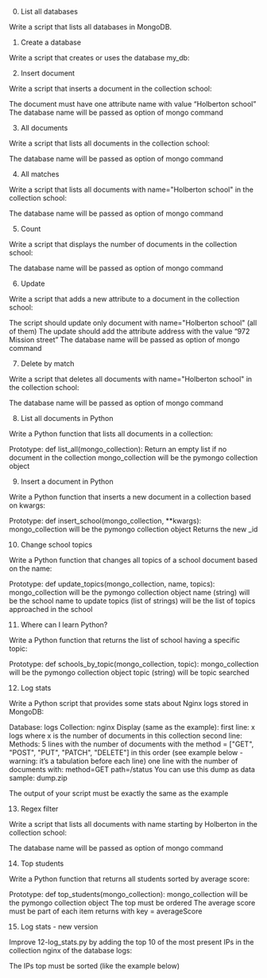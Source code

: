 0. List all databases

Write a script that lists all databases in MongoDB.

1. Create a database

Write a script that creates or uses the database my_db:

2. Insert document

Write a script that inserts a document in the collection school:

The document must have one attribute name with value “Holberton school”
The database name will be passed as option of mongo command

3. All documents

Write a script that lists all documents in the collection school:

The database name will be passed as option of mongo command

4. All matches

Write a script that lists all documents with name="Holberton school" in the collection school:

The database name will be passed as option of mongo command

5. Count

Write a script that displays the number of documents in the collection school:

The database name will be passed as option of mongo command

6. Update

Write a script that adds a new attribute to a document in the collection school:

The script should update only document with name="Holberton school" (all of them)
The update should add the attribute address with the value “972 Mission street”
The database name will be passed as option of mongo command

7. Delete by match

Write a script that deletes all documents with name="Holberton school" in the collection school:

The database name will be passed as option of mongo command

8. List all documents in Python

Write a Python function that lists all documents in a collection:

Prototype: def list_all(mongo_collection):
Return an empty list if no document in the collection
mongo_collection will be the pymongo collection object

9. Insert a document in Python

Write a Python function that inserts a new document in a collection based on kwargs:

Prototype: def insert_school(mongo_collection, **kwargs):
mongo_collection will be the pymongo collection object
Returns the new _id

10. Change school topics

Write a Python function that changes all topics of a school document based on the name:

Prototype: def update_topics(mongo_collection, name, topics):
mongo_collection will be the pymongo collection object
name (string) will be the school name to update
topics (list of strings) will be the list of topics approached in the school

11. Where can I learn Python?

Write a Python function that returns the list of school having a specific topic:

Prototype: def schools_by_topic(mongo_collection, topic):
mongo_collection will be the pymongo collection object
topic (string) will be topic searched

12. Log stats

Write a Python script that provides some stats about Nginx logs stored in MongoDB:

Database: logs
Collection: nginx
Display (same as the example):
first line: x logs where x is the number of documents in this collection
second line: Methods:
5 lines with the number of documents with the method = ["GET", "POST", "PUT", "PATCH", "DELETE"] in this order (see example below - warning: it’s a tabulation before each line)
one line with the number of documents with:
method=GET
path=/status
You can use this dump as data sample: dump.zip

The output of your script must be exactly the same as the example

13. Regex filter

Write a script that lists all documents with name starting by Holberton in the collection school:

The database name will be passed as option of mongo command

14. Top students

Write a Python function that returns all students sorted by average score:

Prototype: def top_students(mongo_collection):
mongo_collection will be the pymongo collection object
The top must be ordered
The average score must be part of each item returns with key = averageScore

15. Log stats - new version

Improve 12-log_stats.py by adding the top 10 of the most present IPs in the collection nginx of the database logs:

The IPs top must be sorted (like the example below)
